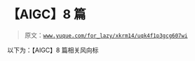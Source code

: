 # 【AIGC】8 篇

> 原文：[`www.yuque.com/for_lazy/xkrm14/uqk4f1p3gcg607wi`](https://www.yuque.com/for_lazy/xkrm14/uqk4f1p3gcg607wi)

以下为：【AIGC】8 篇相关风向标





